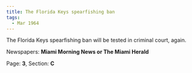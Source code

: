 ```yaml
---  
title: The Florida Keys spearfishing ban  
tags:  
  - Mar 1964  
---  
```

  
The Florida Keys spearfishing ban will be tested in criminal court, again.  
  
Newspapers: **Miami Morning News or The Miami Herald**  
  
Page: **3**, Section: **C** 
